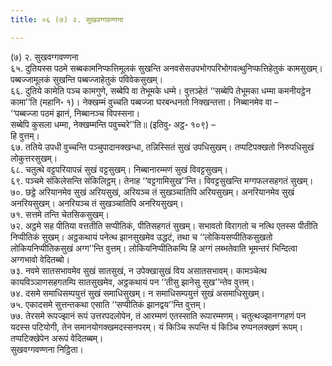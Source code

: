 ```yaml
---
title: ०६ (७) २. सुखवग्गवण्णना

---
```

(७) २. सुखवग्गवण्णना  
६५. दुतियस्स पठमे सब्बकामनिप्फत्तिमूलकं सुखन्ति अनवसेसउपभोगपरिभोगवत्थुनिप्फत्तिहेतुकं कामसुखम्। पब्बज्जामूलकं सुखन्ति पब्बज्जाहेतुकं पविवेकसुखम्।  
६६. दुतिये कामेति पञ्च कामगुणे, सब्बेपि वा तेभूमके धम्मे। वुत्तञ्हेतं ‘‘सब्बेपि तेभूमका धम्मा कमनीयट्ठेन कामा’’ति (महानि॰ १)। नेक्खम्मं वुच्चति पब्बज्जा घरबन्धनतो निक्खन्तत्ता। निब्बानमेव वा –  
‘‘पब्बज्जा पठमं झानं, निब्बानञ्च विपस्सना।  
सब्बेपि कुसला धम्मा, नेक्खम्मन्ति पवुच्चरे’’ति॥ (इतिवु॰ अट्ठ॰ १०९) –  
हि वुत्तम्।  
६७. ततिये उपधी वुच्चन्ति पञ्चुपादानक्खन्धा, तन्निस्सितं सुखं उपधिसुखम्। तप्पटिपक्खतो निरुपधिसुखं लोकुत्तरसुखम्।  
६८. चतुत्थे वट्टपरियापन्नं सुखं वट्टसुखम्। निब्बानारम्मणं सुखं विवट्टसुखम्।  
६९. पञ्चमे संकिलेसन्ति संकिलिट्ठम्। तेनाह ‘‘वट्टगामिसुख’’न्ति। विवट्टसुखन्ति मग्गफलसहगतं सुखम्।  
७०. छट्ठे अरियानमेव सुखं अरियसुखं, अरियञ्च तं सुखञ्चातिपि अरियसुखम्। अनरियानमेव सुखं अनरियसुखम्। अनरियञ्च तं सुखञ्चातिपि अनरियसुखम्।  
७१. सत्तमे तन्ति चेतसिकसुखम्।  
७२. अट्ठमे सह पीतिया वत्ततीति सप्पीतिकं, पीतिसहगतं सुखम्। सभावतो विरागतो च नत्थि एतस्स पीतीति निप्पीतिकं सुखम्। अट्ठकथायं पनेत्थ झानसुखमेव उद्धटं, तथा च ‘‘लोकियसप्पीतिकसुखतो लोकियनिप्पीतिकसुखं अग्ग’’न्ति वुत्तम्। लोकियनिप्पीतिकम्पि हि अग्गं लब्भतेवाति भूमन्तरं भिन्दित्वा अग्गभावो वेदितब्बो।  
७३. नवमे सातसभावमेव सुखं सातसुखं, न उपेक्खासुखं विय असातसभावम्। कामञ्चेत्थ कायविञ्ञाणसहगतम्पि सातसुखमेव, अट्ठकथायं पन ‘‘तीसु झानेसु सुख’’न्तेव वुत्तम्।  
७४. दसमे समाधिसम्पयुत्तं सुखं समाधिसुखम्। न समाधिसम्पयुत्तं सुखं असमाधिसुखम्।  
७५. एकादसमे सुत्तन्तकथा एसाति ‘‘सप्पीतिकं झानद्वय’’न्ति वुत्तम्।  
७७. तेरसमे रूपज्झानं रूपं उत्तरपदलोपेन, तं आरम्मणं एतस्साति रूपारम्मणम्। चतुत्थज्झानग्गहणं पन यदस्स पटियोगी, तेन समानयोगक्खमदस्सनपरम्। यं किञ्चि रूपन्ति यं किञ्चि रुप्पनलक्खणं रूपम्। तप्पटिक्खेपेन अरूपं वेदितब्बम्।  
सुखवग्गवण्णना निट्ठिता।  